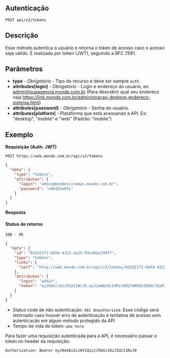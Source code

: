 ## Autenticação

    POST api/v2/tokens

## Descrição
Esse método autentica o usuário e retorna o token de acesso caso o acesso seja válido.
É realizada por token (JWT), seguindo a RFC 7591.

## Parâmetros

- **type** - *Obrigatório* -	Tipo do recurso e deve ser sempre <code>auth</code>.
- **attributes[login]** - *Obrigatório* -	Login e endereço do usuário, ex: admin@suaagencia.monde.com.br (Para descobrir qual seu endereço veja https://link.monde.com.br/administracao-desktop-endereco-sistema.html)
- **attributes[password]** - *Obrigatório* -	Senha do usuário.
- **attributes[platform]** -	Plataforma que está acessando a API. Ex: "desktop", "mobile" e "web" (Padrão: "mobile")

## Exemplo

  **Requisição (Auth: JWT)**

    POST https://web.monde.com.br/api/v2/tokens
  
  ``` json
  {
    "data": {
      "type": "tokens",
      "attributes": {
        "login": "admin@mondesistemas.monde.com.br",
        "password": "u4K2EJwGFL"
      }
    }
  }
  ```

  **Resposta**
    
  #### Status de retorno

    200 - Ok

  ``` json
  {
    "data": {
      "id": "832d21f1-6d54-4322-ae25-93cd4ba749ff",
      "type": "tokens",
      "links": {
        "self": "http://web.monde.com.br/api/v2/tokens/832d21f1-6d54-4322-ae25-93cd4ba749ff"
      },
      "attributes": {
        "login": "admin",
        "token": "eyJhbGciOiJIUzI1NiJ9.eyJ1aWQiOiI4MzJkMjFmMS02ZDU0LTQzMjItYWUyNS05M2NkNGJhNzQ5ZmYiLCJpc3N1ZXIiOiJNb25kZSIsInNjaGVtYSI6Im1vbmRlc2lzdGVtYXMiLCJleHAiOjE2MzU0NTM0MzR9.HVW91M7lSA07syCxPPdVJOSi8M7Z9nGQ5ZxPz-JyriA"
      }
    }
  }
  ```

- Status code de não autenticação: `401 Unauthorized`. Esse código será retornado caso houver erro de autenticação e tentativa de acesso sem autenticação em algum método protegido da API
- Tempo de vida do token: `uma hora`

Para fazer uma requisição autenticada para a API, é necessário passar o token no header da requisição:

```
Authorization: Bearer eyJ0eXAiOiJKV1QiLCJhbGciOiJIUzI1NiJ9
```
